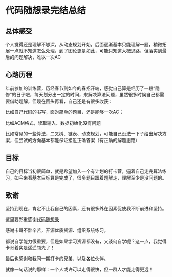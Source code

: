 # 代码随想录完结总结

## 总体感受

个人觉得还是理解不够深，从动态规划开始，后面逐渐基本只能理解一题，稍微拓展一点就不知道怎么处理，到了图论更是如此，可能只知道大概思路，但落实到最后的问题解决，难以一次AC

## 心路历程

年前参加的训练营，历经春节到如今的春招开端，感觉自己算是经历了一段“隐修”的日子吧，每天划分出一定的时间，来解决算法问题，虽然很多时候自己都需要借助题解，但现在回头再看，自己还是有很多收获：

比如自己代码的书写，面对简单的题目，还是能够一次AC；

比如ACM格式，读取输入、数据初始化没有问题

比如常见的一些算法，二叉树、链表、动态规划，可能自己没法一下子给出解决方案，但尝试的方向基本都能保证接近正确答案（有正确的解题思路）

## 目标

自己的目标当初很简单，就是希望加入一个有计划的打卡营，逼着自己走完算法练习，如今来看基本目标算是完成了，很多题目跟着题解走，理解至少是没问题的。

## 致谢

坚持到现在，肯定不止我自己的因素，还有很多外在因素促使我不断前进和坚持。

这里要郑重感谢[代码随想录](https://www.programmercarl.com/)

感谢卡哥不辞辛苦，开源优质资源、组织系统练习。

都说自学能力很重要，但是如果学习资源都没有，又谈何自学呢？这一点，我觉得卡哥着实是遥遥领先了！

最后也感谢和我同一期打卡的兄弟、以及各位伙伴。

就像一句话说的那样：一个人或许可以走得很快，但一群人才能走得更远！
